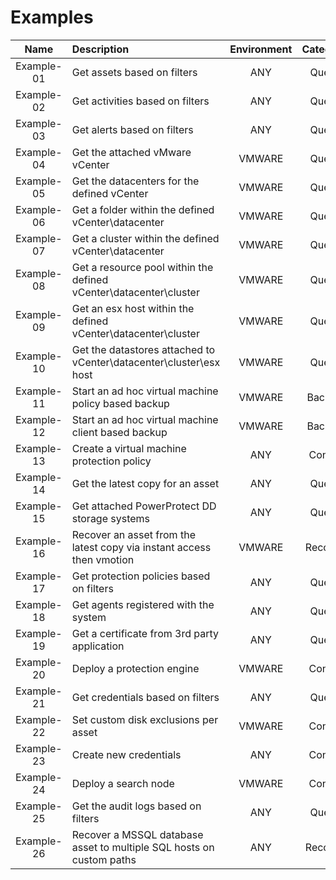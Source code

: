 # Examples
| Name        | Description                                                              | Environment | Category |
|:-----------:|:-------------------------------------------------------------------------|:-----------:|:--------:|
| Example-01  | Get assets based on filters                                              | ANY         | Query    |
| Example-02  | Get activities based on filters                                          | ANY         | Query    |
| Example-03  | Get alerts based on filters                                              | ANY         | Query    |
| Example-04  | Get the attached vMware vCenter                                          | VMWARE      | Query    |
| Example-05  | Get the datacenters for the defined vCenter                              | VMWARE      | Query    |
| Example-06  | Get a folder within the defined vCenter\datacenter                       | VMWARE      | Query    |
| Example-07  | Get a cluster within the defined vCenter\datacenter                      | VMWARE      | Query    |
| Example-08  | Get a resource pool within the defined vCenter\datacenter\cluster        | VMWARE      | Query    |
| Example-09  | Get an esx host within the defined vCenter\datacenter\cluster            | VMWARE      | Query    |
| Example-10  | Get the datastores attached to vCenter\datacenter\cluster\esx host       | VMWARE      | Query    |
| Example-11  | Start an ad hoc virtual machine policy based backup                      | VMWARE      | Backup   |
| Example-12  | Start an ad hoc virtual machine client based backup                      | VMWARE      | Backup   |
| Example-13  | Create a virtual machine protection policy                               | ANY         | Config   |
| Example-14  | Get the latest copy for an asset                                         | ANY         | Query    |
| Example-15  | Get attached PowerProtect DD storage systems                             | ANY         | Query    |
| Example-16  | Recover an asset from the latest copy via instant access then vmotion    | VMWARE      | Recover  |
| Example-17  | Get protection policies based on filters                                 | ANY         | Query    |
| Example-18  | Get agents registered with the system                                    | ANY         | Query    |
| Example-19  | Get a certificate from 3rd party application                             | ANY         | Query    |
| Example-20  | Deploy a protection engine                                               | VMWARE      | Config   |
| Example-21  | Get credentials based on filters                                         | ANY         | Query    |
| Example-22  | Set custom disk exclusions per asset                                     | VMWARE      | Config   |
| Example-23  | Create new credentials                                                   | ANY         | Config   |
| Example-24  | Deploy a search node                                                     | VMWARE      | Config   |
| Example-25  | Get the audit logs based on filters                                      | ANY         | Query    |
| Example-26  | Recover a MSSQL database asset to multiple SQL hosts on custom paths     | ANY         | Recover  |